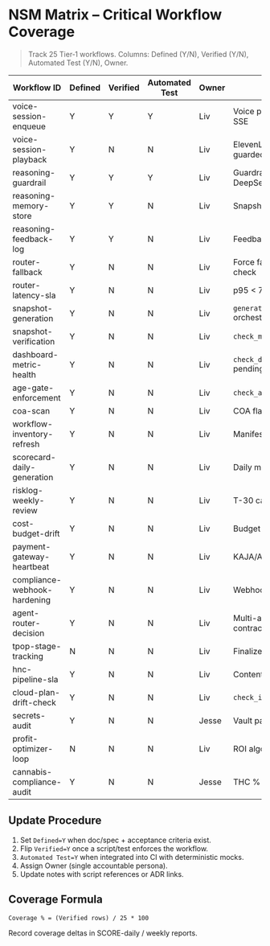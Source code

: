# NSM Matrix – Critical Workflow Coverage

> Track 25 Tier‑1 workflows. Columns: Defined (Y/N), Verified (Y/N), Automated Test (Y/N), Owner.

| Workflow ID | Defined | Verified | Automated Test | Owner | Notes |
|-------------|---------|----------|----------------|-------|-------|
| voice-session-enqueue | Y | Y | Y | Liv | Voice panel → queue → SSE |
| voice-session-playback | Y | N | N | Liv | ElevenLabs playback guarded by JWT |
| reasoning-guardrail | Y | Y | Y | Liv | Guardrail filter before DeepSeek |
| reasoning-memory-store | Y | Y | N | Liv | Snapshot of job history |
| reasoning-feedback-log | Y | Y | N | Liv | Feedback append hook |
| router-fallback | Y | N | N | Liv | Force fallback scenario check |
| router-latency-sla | Y | N | N | Liv | p95 < 700ms monitoring |
| snapshot-generation | Y | N | N | Liv | `generate_snapshot.py` orchestration |
| snapshot-verification | Y | N | N | Liv | `check_memory_snapshot.sh` |
| dashboard-metric-health | Y | N | N | Liv | `check_dashboard_metrics.sh` pending |
| age-gate-enforcement | Y | N | N | Liv | `check_age_gate.sh` |
| coa-scan | Y | N | N | Liv | COA flag metrics |
| workflow-inventory-refresh | Y | N | N | Liv | Manifest checker |
| scorecard-daily-generation | Y | N | N | Liv | Daily markdown summary |
| risklog-weekly-review | Y | N | N | Liv | T-30 cadence |
| cost-budget-drift | Y | N | N | Liv | Budget vs spend |
| payment-gateway-heartbeat | Y | N | N | Liv | KAJA/Authorize.Net ping |
| compliance-webhook-hardening | Y | N | N | Liv | Webhook auth guard |
| agent-router-decision | Y | N | N | Liv | Multi-agent overlay contract |
| tpop-stage-tracking | N | N | N | Liv | Finalize stage spec |
| hnc-pipeline-sla | Y | N | N | Liv | Content pipeline depth |
| cloud-plan-drift-check | Y | N | N | Liv | `check_infra_plan.sh` |
| secrets-audit | Y | N | N | Jesse | Vault parity / op sync |
| profit-optimizer-loop | N | N | N | Liv | ROI algorithm verification |
| cannabis-compliance-audit | Y | N | N | Jesse | THC % + license validation |

## Update Procedure

1. Set `Defined=Y` when doc/spec + acceptance criteria exist.
2. Flip `Verified=Y` once a script/test enforces the workflow.
3. `Automated Test=Y` when integrated into CI with deterministic mocks.
4. Assign Owner (single accountable persona).
5. Update notes with script references or ADR links.

## Coverage Formula

`Coverage % = (Verified rows) / 25 * 100`

Record coverage deltas in SCORE-daily / weekly reports.
